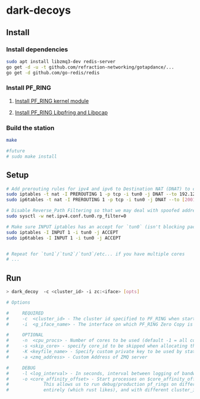 # dark-decoys

## Install

### Install dependencies

```sh
sudo apt install libzmq3-dev redis-server
go get -d -u -t github.com/refraction-networking/gotapdance/...
go get -d github.com/go-redis/redis

```

### Install PF_RING

1. [Install PF_RING kernel module](https://www.ntop.org/guides/pf_ring/get_started/git_installation.html#kernel-module-installation)

2. [Install PF_RING Libpfring and Libpcap](https://www.ntop.org/guides/pf_ring/get_started/git_installation.html#libpfring-and-libpcap-installation)

### Build the station

```sh
make

#future
# sudo make install
```

## Setup

```sh
# Add prerouting rules for ipv4 and ipv6 to Destination NAT (DNAT) to change destination IP addr
sudo iptables -t nat -I PREROUTING 1 -p tcp -i tun0 -j DNAT --to 192.122.200.231:41245
sudo ip6tables -t nat -I PREROUTING 1 -p tcp -i tun0 -j DNAT --to [2001:48a8:687f:2::2]:41245

# Disable Reverse_Path Filtering so that we may deal with spoofed addresses.
sudo sysctl -w net.ipv4.conf.tun0.rp_filter=0

# Make sure INPUT iptables has an accept for `tun0` (isn't blocking packets after they're DNAT'd)
sudo iptables -I INPUT 1 -i tun0 -j ACCEPT
sudo ip6tables -I INPUT 1 -i tun0 -j ACCEPT


# Repeat for `tun1`/`tun2`/`tun3`/etc... if you have multiple cores
# ...
```

## Run

```sh
> dark_decoy  -c <cluster_id> -i zc:<iface> [opts]

# Options

#     REQUIRED
#     -c  <cluster_id> - The cluster id specified to PF_RING when starting `zbalance_ipc`
#     -i  <g_iface_name> - The interface on which PF_RING Zero Copy is running.

#     OPTIONAL
#     -n  <cpu_procs> - Number of cores to be used (default -1 = all cores)
#     -s <skip_core> - specify core_id to be skipped when allocating threads.
#     -K <keyfile_name> - Specify custom private key to be used by station
#     -a <zmq_address> - Custom Address of ZMQ server

#     DEBUG
#     -l <log_interval> - In seconds, interval between logging of bandwidth, tag checks/s, etc.
#     -o <core_affinity_offset> - Start processes on $core_affinity_offset+$cpu_procs.
#             This allows us to run debug/production pf_rings on different cores
#             entirely (which rust likes), and with different cluster_ids.
```
